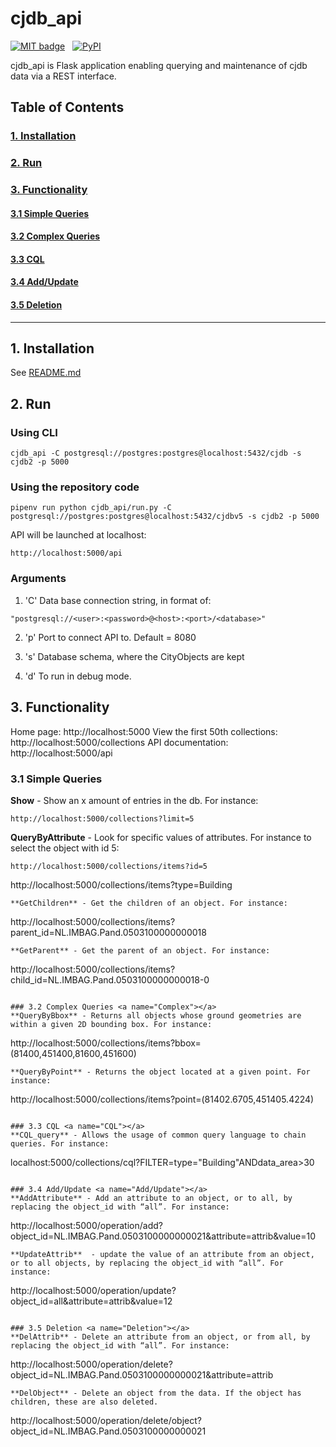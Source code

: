 # cjdb_api
[![MIT badge](https://img.shields.io/pypi/l/cjdb)](../LICENSE) &nbsp; [![PyPI](https://img.shields.io/pypi/v/cjdb)](https://pypi.org/project/cjdb)

cjdb_api is Flask application enabling querying and maintenance of cjdb data via a REST interface.

## Table of Contents  
### [1. Installation](#Installation)
### [2. Run](#Run)
### [3. Functionality](#Functionality)
   #### [3.1 Simple Queries](#Simple)
   #### [3.2 Complex Queries](#Complex)
   #### [3.3 CQL](#CQL)
   #### [3.4 Add/Update](#Add/Update)
   #### [3.5 Deletion](#Deletion)

---
## 1. Installation <a name="Installation"></a>
See [README.md](../README.md)

## 2. Run <a name="Run"></a>

### Using CLI

```
cjdb_api -C postgresql://postgres:postgres@localhost:5432/cjdb -s cjdb2 -p 5000
```

### Using the repository code
```
pipenv run python cjdb_api/run.py -C postgresql://postgres:postgres@localhost:5432/cjdbv5 -s cjdb2 -p 5000
```

API will be launched at localhost:
```
http://localhost:5000/api
```

### Arguments 

1. 'C' 
Data base connection string, in format of:
```
"postgresql://<user>:<password>@<host>:<port>/<database>"
```
2. 'p'
Port to connect API to. Default = 8080
3. 's'
Database schema, where the CityObjects are kept

4. 'd'
To run in debug mode.


## 3. Functionality <a name="Functionality"></a>

Home page: http://localhost:5000
View the first 50th collections: http://localhost:5000/collections
API documentation: http://localhost:5000/api
 
### 3.1 Simple Queries <a name="Simple"></a>
**Show** - Show an x amount of entries in the db. For instance: 
```
http://localhost:5000/collections?limit=5
```
**QueryByAttribute** - Look for specific values of attributes. For instance to select the object with id 5:
```
http://localhost:5000/collections/items?id=5
```
http://localhost:5000/collections/items?type=Building
```
**GetChildren** - Get the children of an object. For instance:
```
http://localhost:5000/collections/items?parent_id=NL.IMBAG.Pand.0503100000000018
```
**GetParent** - Get the parent of an object. For instance:
```
http://localhost:5000/collections/items?child_id=NL.IMBAG.Pand.0503100000000018-0
```

### 3.2 Complex Queries <a name="Complex"></a>
**QueryByBbox** - Returns all objects whose ground geometries are within a given 2D bounding box. For instance:
```
http://localhost:5000/collections/items?bbox=(81400,451400,81600,451600)
```
**QueryByPoint** - Returns the object located at a given point. For instance:
```
http://localhost:5000/collections/items?point=(81402.6705,451405.4224)
```

### 3.3 CQL <a name="CQL"></a>
**CQL_query** - Allows the usage of common query language to chain queries. For instance:
```
localhost:5000/collections/cql?FILTER=type="Building"ANDdata_area>30
```

### 3.4 Add/Update <a name="Add/Update"></a>
**AddAttribute** - Add an attribute to an object, or to all, by replacing the object_id with “all”. For instance: 
```
http://localhost:5000/operation/add?object_id=NL.IMBAG.Pand.0503100000000021&attribute=attrib&value=10
```
**UpdateAttrib**  - update the value of an attribute from an object, or to all objects, by replacing the object_id with “all”. For instance:
```
http://localhost:5000/operation/update?object_id=all&attribute=attrib&value=12
```

### 3.5 Deletion <a name="Deletion"></a>
**DelAttrib** - Delete an attribute from an object, or from all, by replacing the object_id with “all”. For instance:
```
http://localhost:5000/operation/delete?object_id=NL.IMBAG.Pand.0503100000000021&attribute=attrib
```
**DelObject** - Delete an object from the data. If the object has children, these are also deleted.
```
http://localhost:5000/operation/delete/object?object_id=NL.IMBAG.Pand.0503100000000021
```
